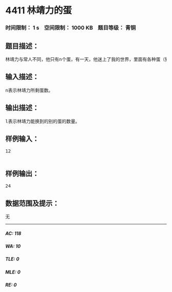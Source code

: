# 4411  林靖力的蛋   
### 时间限制： 1 s&nbsp;&nbsp;&nbsp;&nbsp;空间限制： 1000 KB&nbsp;&nbsp;&nbsp;&nbsp;题目等级： 青铜  
## 题目描述：  

<pre>
林靖力与常人不同，他只有n个蛋，有一天，他迷上了我的世界，里面有各种蛋（猪蛋，鸭蛋，鸡蛋等等）他想用仅剩的n个蛋换2n别的蛋，假设我的世界有N个蛋，求出林靖力有几种换蛋方法。
</pre>
  
  
## 输入描述：  

<pre>
n表示林靖力所剩蛋数。
</pre>
  
  
## 输出描述：  

<pre>
l表示林靖力能换到的别的蛋的数量。
</pre>
  
  
## 样例输入：  

<pre>
12  

</pre>
  
  
## 样例输出：  

<pre>
24
</pre>
  
  
## 数据范围及提示：  

<pre>
无
</pre>
  
  
***  

##### AC: 118  
##### WA: 10  
##### TLE: 0  
##### MLE: 0  
##### RE: 0  
